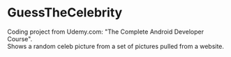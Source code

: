 # GuessTheCelebrity
Coding project from Udemy.com: "The Complete Android Developer Course".<br />Shows a random celeb picture from a set of pictures pulled from a website.
